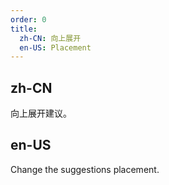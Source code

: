 ```yaml
---
order: 0
title:
  zh-CN: 向上展开
  en-US: Placement
---
```


## zh-CN

向上展开建议。

## en-US

Change the suggestions placement.
